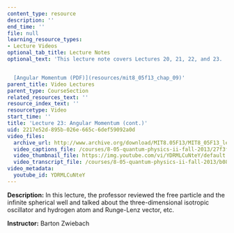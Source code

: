 ```yaml
---
content_type: resource
description: ''
end_time: ''
file: null
learning_resource_types:
- Lecture Videos
optional_tab_title: Lecture Notes
optional_text: 'This lecture note covers Lectures 20, 21, 22, and 23.


  [Angular Momentum (PDF)](resources/mit8_05f13_chap_09)'
parent_title: Video Lectures
parent_type: CourseSection
related_resources_text: ''
resource_index_text: ''
resourcetype: Video
start_time: ''
title: 'Lecture 23: Angular Momentum (cont.)'
uid: 2217e52d-895b-026e-665c-6def59092a0d
video_files:
  archive_url: http://www.archive.org/download/MIT8.05F13/MIT8_05F13_lec23_300k.mp4
  video_captions_file: /courses/8-05-quantum-physics-ii-fall-2013/27f3f475a5355012ae33f6da5b4ad5cf_YDRMLCuNteY.vtt
  video_thumbnail_file: https://img.youtube.com/vi/YDRMLCuNteY/default.jpg
  video_transcript_file: /courses/8-05-quantum-physics-ii-fall-2013/b0879b3f7bdfd21160a0e175f4947ab3_YDRMLCuNteY.pdf
video_metadata:
  youtube_id: YDRMLCuNteY
---
```


**Description:** In this lecture, the professor reviewed the free particle and the infinite spherical well and talked about the three-dimensional isotropic oscillator and hydrogen atom and Runge-Lenz vector, etc.

**Instructor:** Barton Zwiebach